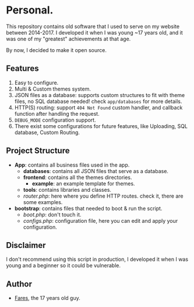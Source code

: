 # Personal.
This repository contains old software that I used to serve on my website between 2014-2017. I developed it when I was young ~17 years old, and it was one of my "greatest" achievements at that age.

By now, I decided to make it open source.

## Features
1. Easy to configure.
2. Multi & Custom themes system.
3. JSON files as a database: supports custom structures to fit with theme files, no SQL database needed! check `app/databases` for more details.
4. HTTP(S) routing: support `404 Not Found` custom handler, and callback function after handling the request.
5. `DEBUG_MODE` configuration support.
6. There exist some configurations for future features, like Uploading, SQL database, Custom Routing.


## Project Structure
* **App**: contains all business files used in the app.
  * **databases**: contains all JSON files that serve as a database.
  * **frontend**: contains all the themes directories.
    * **example**: an example template for themes.
  * **tools**: contains libraries and classes.
  * *router.php*: here where you define HTTP routes. check it, there are some examples.
* **bootstrap**: contains files that needed to boot & run the script.
  * *boot.php*: don't touch it.
  * *configs.php*: configuration file, here you can edit and apply your configuration.


## Disclaimer
I don't recommend using this script in production, I developed it when I was young and a beginner so it could be vulnerable.

## Author 
- [Fares](https://Faares.com), the 17 years old guy.
